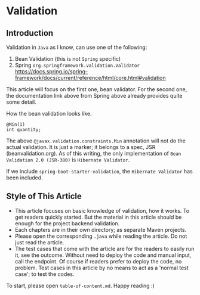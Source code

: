 # Validation


## Introduction
Validation in `Java` as I know, can use one of the following:
1. Bean Validation (this is not `Spring` specific)
2. Spring `org.springframework.validation.Validator`  
https://docs.spring.io/spring-framework/docs/current/reference/html/core.html#validation

This article will focus on the first one, bean validator. For the second one, the documentation link above from Spring above already provides quite some detail.

How the bean validation looks like.
```
@Min(1)
int quantity;
```

The above `@javax.validation.constraints.Min` annotation will not do the actual validation. It is just a marker; it belongs to a spec, JSR (beanvalidation.org). As of this writing, the only implementation of `Bean Validation 2.0 (JSR-380)` is `Hibernate Validator`.

If we include `spring-boot-starter-validation`, the `Hibernate Validator` has been included.


## Style of This Article
* This article focuses on basic knowledge of validation, how it works. To get readers quickly started. But the material in this article should be enough for the project backend validation.
* Each chapters are in their own directory; as separate Maven projects.
* Please open the corresponding `.java` while reading the article. Do not just read the article.
* The test cases that come with the article are for the readers to easily run it, see the outcome.
Without need to deploy the code and manual input, call the endpoint.
Of course if readers prefer to deploy the code, no problem. Test cases in this article by no means to act as a 'normal test case'; to test the codes.

To start, please open `table-of-content.md`. Happy reading :)
